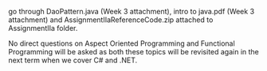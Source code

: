 go through DaoPattern.java (Week 3 attachment), intro to java.pdf (Week 3 attachment) and AssignmentIIaReferenceCode.zip attached to AssignmentIIa folder.  


No direct questions on Aspect Oriented Programming and Functional Programming will be asked as both these topics will be revisited again in the next term when we cover C# and .NET.